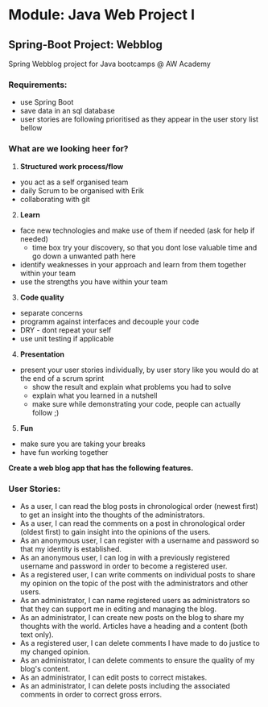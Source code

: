 # Module: Java Web Project I
## Spring-Boot Project: Webblog
Spring Webblog project for Java bootcamps @ AW Academy

### Requirements:
* use Spring Boot
* save data in an sql database
* user stories are following prioritised as they appear in the user story list bellow

### What are we looking heer for?
1. **Structured work process/flow**
  * you act as a self organised team
  * daily Scrum to be organised with Erik
  * collaborating with git
2. **Learn**
  * face new technologies and make use of them if needed (ask for help if needed)
    * time box try your discovery, so that you dont lose valuable time and go down a unwanted path here 
  * identify weaknesses in your approach and learn from them together within your team
  * use the strengths you have within your team
3. **Code quality**
  * separate concerns
  * programm against interfaces and decouple your code
  * DRY - dont repeat your self
  * use unit testing if applicable
4. **Presentation**
  * present your user stories individually, by user story like you would do at the end of a scrum sprint
    * show the result and explain what problems you had to solve
    * explain what you learned in a nutshell 
    * make sure while demonstrating your code, people can actually follow ;)
5. **Fun**
  * make sure you are taking your breaks
  * have fun working together

**Create a web blog app that has the following features.**

### User Stories:
* As a user, I can read the blog posts in chronological order (newest first) to get an insight into the thoughts of the administrators.
* As a user, I can read the comments on a post in chronological order (oldest first) to gain insight into the opinions of the users.
* As an anonymous user, I can register with a username and password so that my identity is established.
* As an anonymous user, I can log in with a previously registered username and password in order to become a registered user.
* As a registered user, I can write comments on individual posts to share my opinion on the topic of the post with the administrators and other users.
* As an administrator, I can name registered users as administrators so that they can support me in editing and managing the blog.
* As an administrator, I can create new posts on the blog to share my thoughts with the world. Articles have a heading and a content (both text only).
* As a registered user, I can delete comments I have made to do justice to my changed opinion.
* As an administrator, I can delete comments to ensure the quality of my blog's content.
* As an administrator, I can edit posts to correct mistakes.
* As an administrator, I can delete posts including the associated comments in order to correct gross errors.
